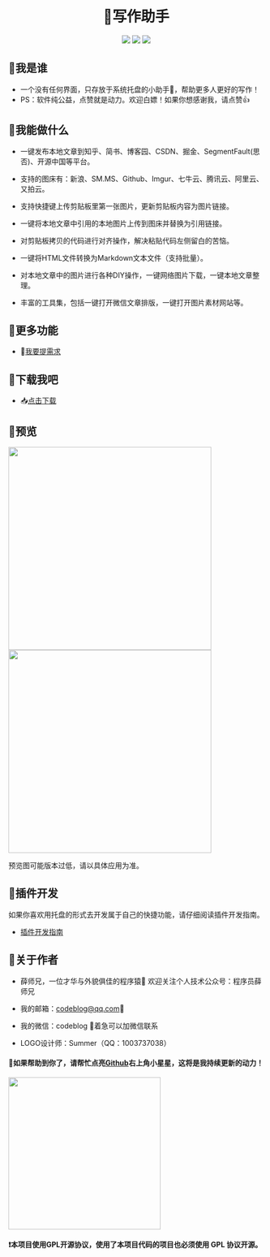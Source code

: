 <div align="center">
<h1>📝写作助手</h1>
<img src="https://img.shields.io/github/license/onblog/BlogHelper"/>
<img src="https://img.shields.io/static/v1?label=electron&message=7.1.7&color="/>
<img src="https://img.shields.io/static/v1?label=mac|win|linux&message=7.1.7&color=yellow"/>
</div>

## 🚩我是谁

- 一个没有任何界面，只存放于系统托盘的小助手🌝，帮助更多人更好的写作！
- PS：软件纯公益，点赞就是动力。欢迎白嫖！如果你想感谢我，请点赞👍

## 🚩我能做什么

- 一键发布本地文章到知乎、简书、博客园、CSDN、掘金、SegmentFault(思否)、开源中国等平台。

- 支持的图床有：新浪、SM.MS、Github、Imgur、七牛云、腾讯云、阿里云、又拍云。

- 支持快捷键上传剪贴板里第一张图片，更新剪贴板内容为图片链接。

- 一键将本地文章中引用的本地图片上传到图床并替换为引用链接。

- 对剪贴板拷贝的代码进行对齐操作，解决粘贴代码左侧留白的苦恼。

- 一键将HTML文件转换为Markdown文本文件（支持批量）。

- 对本地文章中的图片进行各种DIY操作，一键网络图片下载，一键本地文章整理。

- 丰富的工具集，包括一键打开微信文章排版，一键打开图片素材网站等。

## 🚩更多功能

- 🙋[我要提需求](https://github.com/onblog/BlogHelper/issues)

## 🚩下载我吧

- 📥[点击下载](https://github.com/onblog/BlogHelper/releases)

## 🚩预览

<img src="https://user-images.githubusercontent.com/31175877/102894223-bdcfd280-449d-11eb-9992-4ba1d8e27f9a.jpg" referrerpolicy="no-referrer" width="400px" />

<img src="https://user-images.githubusercontent.com/31175877/102894199-b6102e00-449d-11eb-873d-ceafdf514e0c.jpg" referrerpolicy="no-referrer" width="400px"/>

预览图可能版本过低，请以具体应用为准。

## 🚩插件开发

如果你喜欢用托盘的形式去开发属于自己的快捷功能，请仔细阅读插件开发指南。

- [插件开发指南](./src/plugins/README.md)

## 🚩关于作者

- 薛师兄，一位才华与外貌俱佳的程序猿🐒 欢迎关注个人技术公众号：程序员薛师兄

- 我的邮箱：[codeblog@qq.com](mailto:codeblog@qq.com)📩

- 我的微信：codeblog 📡着急可以加微信联系

- LOGO设计师：Summer（QQ：1003737038）

#### 📣如果帮助到你了，请帮忙点亮[Github](https://github.com/onblog/BlogHelper)右上角小星星，这将是我持续更新的动力！

<img src="https://i.loli.net/2020/01/13/pPoFNwT6fKCZQ2i.png" width="300px" referrerpolicy="no-referrer">

#### ❗本项目使用GPL开源协议，使用了本项目代码的项目也必须使用 GPL 协议开源。
